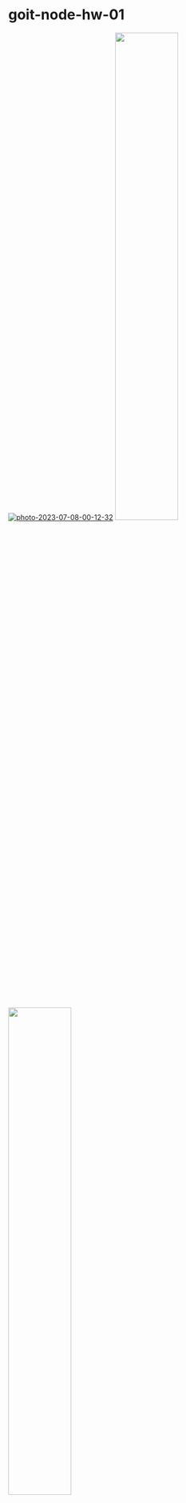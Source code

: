 # goit-node-hw-01

<a href="https://ibb.co/yWkQBr4"><img src="https://i.ibb.co/Tm0gqsW/photo-2023-07-08-00-12-32.jpg" alt="photo-2023-07-08-00-12-32" border="0" /></a>
<img src="https://ibb.co/ngvRnsR" width="50%" height="50%">
<img src="https://ibb.co/BgCmvmM" width="50%" height="50%">
<img src="https://ibb.co/ZLMzzB9" width="50%" height="50%">
